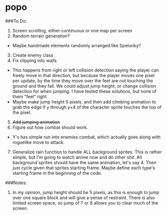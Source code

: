 # popo


###To Do:
1. Screen scrolling, either continuous or one map per screen
2. Random terrain generation?
  * Maybe handmade elements randomly arranged like Spelunky? 
3. Create enemy class
4. Fix clipping into walls 
  * This happens from right or left collision detection saying the player can freely move in that direction, but because the player moves one pixel per update, by the time they move over the feet are not touching the ground and they fall. We could adjust jump height, or change collision detection for when jumping. I have tested these solutions, but none of them "feel" right
  * Maybe make jump height 5 pixels, and then add climbing animation to grab the edge if y through y+4 of the character sprite touches the top of the pixel.
5. ~~Add jumping animation~~
6. Figure out how combat should work.
  * Y's has simple run into enemies combat, which actually goes along with roguelike move to attack.
7. Generalize rain function to handle ALL background sprites. This is rather simple, but I'm going to watch anime now and do other shit. All background sprites should have the same animation, let's say 4. Then just cycle given that sprites starting frame. Maybe define each type's starting frame in the beginning of the code.


###Notes:
1. In my opinion, jump height should be 5 pixels, as this is enough to jump over one square block and will give a sense of restraint. There is also limited screen space, so jump of 7 or 8 allows you to clear much of the screen.


